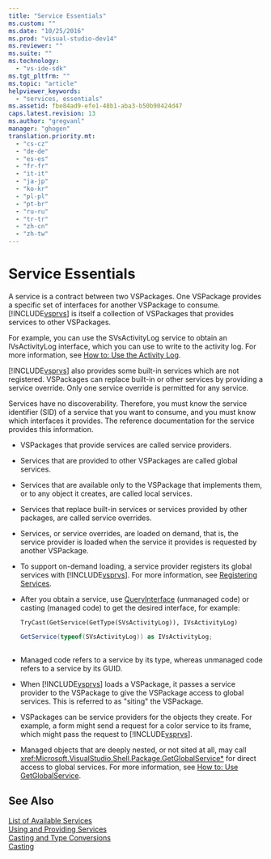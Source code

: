 ```yaml
---
title: "Service Essentials"
ms.custom: ""
ms.date: "10/25/2016"
ms.prod: "visual-studio-dev14"
ms.reviewer: ""
ms.suite: ""
ms.technology: 
  - "vs-ide-sdk"
ms.tgt_pltfrm: ""
ms.topic: "article"
helpviewer_keywords: 
  - "services, essentials"
ms.assetid: fbe84ad9-efe1-48b1-aba3-b50b90424d47
caps.latest.revision: 13
ms.author: "gregvanl"
manager: "ghogen"
translation.priority.mt: 
  - "cs-cz"
  - "de-de"
  - "es-es"
  - "fr-fr"
  - "it-it"
  - "ja-jp"
  - "ko-kr"
  - "pl-pl"
  - "pt-br"
  - "ru-ru"
  - "tr-tr"
  - "zh-cn"
  - "zh-tw"
---
```

# Service Essentials
A service is a contract between two VSPackages. One VSPackage provides a specific set of interfaces for another VSPackage to consume. [!INCLUDE[vsprvs](../../code-quality/includes/vsprvs_md.md)] is itself a collection of VSPackages that provides services to other VSPackages.  
  
 For example, you can use the SVsActivityLog service to obtain an IVsActivityLog interface, which you can use to write to the activity log. For more information, see [How to: Use the Activity Log](../../extensibility/how-to--use-the-activity-log.md).  
  
 [!INCLUDE[vsprvs](../../code-quality/includes/vsprvs_md.md)] also provides some built-in services which are not registered. VSPackages can replace built-in or other services by providing a service override. Only one service override is permitted for any service.  
  
 Services have no discoverability. Therefore, you must know the service identifier (SID) of a service that you want to consume, and you must know which interfaces it provides. The reference documentation for the service provides this information.  
  
-   VSPackages that provide services are called service providers.  
  
-   Services that are provided to other VSPackages are called global services.  
  
-   Services that are available only to the VSPackage that implements them, or to any object it creates, are called local services.  
  
-   Services that replace built-in services or services provided by other packages, are called service overrides.  
  
-   Services, or service overrides, are loaded on demand, that is, the service provider is loaded when the service it provides is requested by another VSPackage.  
  
-   To support on-demand loading, a service provider registers its global services with [!INCLUDE[vsprvs](../../code-quality/includes/vsprvs_md.md)]. For more information, see [Registering Services](../../misc/registering-services.md).  
  
-   After you obtain a service, use [QueryInterface](../Topic/QueryInterface.md) (unmanaged code) or casting (managed code) to get the desired interface, for example:  
  
    ```vb#  
    TryCast(GetService(GetType(SVsActivityLog)), IVsActivityLog)  
    ```  
  
    ```c#  
    GetService(typeof(SVsActivityLog)) as IVsActivityLog;  
  
    ```  
  
-   Managed code refers to a service by its type, whereas unmanaged code refers to a service by its GUID.  
  
-   When [!INCLUDE[vsprvs](../../code-quality/includes/vsprvs_md.md)] loads a VSPackage, it passes a service provider to the VSPackage to give the VSPackage access to global services. This is referred to as "siting" the VSPackage.  
  
-   VSPackages can be service providers for the objects they create. For example, a form might send a request for a color service to its frame, which might pass the request to [!INCLUDE[vsprvs](../../code-quality/includes/vsprvs_md.md)].  
  
-   Managed objects that are deeply nested, or not sited at all, may call <xref:Microsoft.VisualStudio.Shell.Package.GetGlobalService*> for direct access to global services. For more information, see [How to: Use GetGlobalService](../../misc/how-to--use-getglobalservice.md).  
  
## See Also  
 [List of Available Services](../../extensibility/internals/list-of-available-services.md)   
 [Using and Providing Services](../../extensibility/using-and-providing-services.md)   
 [Casting and Type Conversions](../Topic/Casting%20and%20Type%20Conversions%20\(C%23%20Programming%20Guide\).md)   
 [Casting](../Topic/Casting.md)